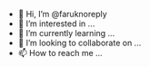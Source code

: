 - 👋 Hi, I’m @faruknoreply
- 👀 I’m interested in ...
- 🌱 I’m currently learning ...
- 💞️ I’m looking to collaborate on ...
- 📫 How to reach me ...

<!---
faruknoreply/faruknoreply is a ✨ special ✨ repository because its `README.md` (this file) appears on your GitHub profile.
You can click the Preview link to take a look at your changes.
--->
